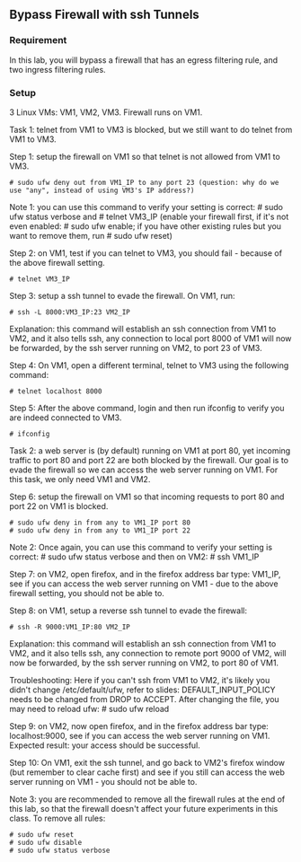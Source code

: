 ## Bypass Firewall with ssh Tunnels

### Requirement

In this lab, you will bypass a firewall that has an egress filtering rule, and two ingress filtering rules.

### Setup

3 Linux VMs: VM1, VM2, VM3. Firewall runs on VM1.

Task 1: telnet from VM1 to VM3 is blocked, but we still want to do telnet from VM1 to VM3.

Step 1: setup the firewall on VM1 so that telnet is not allowed from VM1 to VM3.

```console
# sudo ufw deny out from VM1_IP to any port 23 (question: why do we use "any", instead of using VM3's IP address?)
```

Note 1: you can use this command to verify your setting is correct: # sudo ufw status verbose and # telnet VM3_IP (enable your firewall first, if it's not even enabled: # sudo ufw enable; if you have other existing rules but you want to remove them, run # sudo ufw reset)

Step 2: on VM1, test if you can telnet to VM3, you should fail - because of the above firewall setting.

```console
# telnet VM3_IP
```

Step 3: setup a ssh tunnel to evade the firewall. On VM1, run:

```console
# ssh -L 8000:VM3_IP:23 VM2_IP
```

Explanation: this command will establish an ssh connection from VM1 to VM2, and it also tells ssh, any connection to local port 8000 of VM1 will now be forwarded, by the ssh server running on VM2, to port 23 of VM3.

Step 4: On VM1, open a different terminal, telnet to VM3 using the following command:

```console
# telnet localhost 8000
```

Step 5: After the above command, login and then run ifconfig to verify you are indeed connected to VM3.

```console
# ifconfig
```

Task 2: a web server is (by default) running on VM1 at port 80, yet incoming traffic to port 80 and port 22 are both blocked by the firewall. Our goal is to evade the firewall so we can access the web server running on VM1. For this task, we only need VM1 and VM2.

Step 6: setup the firewall on VM1 so that incoming requests to port 80 and port 22 on VM1 is blocked.

```console
# sudo ufw deny in from any to VM1_IP port 80
# sudo ufw deny in from any to VM1_IP port 22
```

Note 2: Once again, you can use this command to verify your setting is correct: # sudo ufw status verbose and then on VM2:  # ssh VM1_IP

Step 7: on VM2, open firefox, and in the firefox address bar type: VM1_IP, see if you can access the web server running on VM1 - due to the above firewall setting, you should not be able to.

Step 8: on VM1, setup a reverse ssh tunnel to evade the firewall:

```console
# ssh -R 9000:VM1_IP:80 VM2_IP
```

Explanation: this command will establish an ssh connection from VM1 to VM2, and it also tells ssh, any connection to remote port 9000 of VM2, will now be forwarded, by the ssh server running on VM2, to port 80 of VM1.

Troubleshooting: Here if you can't ssh from VM1 to VM2, it's likely you didn't change /etc/default/ufw, refer to slides: DEFAULT_INPUT_POLICY needs to be changed from DROP to ACCEPT. After changing the file, you may need to reload ufw: # sudo ufw reload

Step 9: on VM2, now open firefox, and in the firefox address bar type: localhost:9000, see if you can access the web server running on VM1. Expected result: your access should be successful.

Step 10: On VM1, exit the ssh tunnel, and go back to VM2's firefox window (but remember to clear cache first) and see if you still can access the web server running on VM1 - you should not be able to.

Note 3: you are recommended to remove all the firewall rules at the end of this lab, so that the firewall doesn't affect your future experiments in this class. To remove all rules:

```console
# sudo ufw reset
# sudo ufw disable
# sudo ufw status verbose
```
